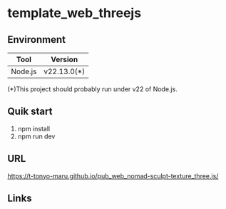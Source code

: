 # template_web_threejs

## Environment

| Tool    | Version      |
| ------- | ------------ |
| Node.js | v22.13.0(\*) |

(\*)This project should probably run under v22 of Node.js.

## Quik start

1. npm install
2. npm run dev

## URL

https://t-tonyo-maru.github.io/pub_web_nomad-sculpt-texture_three.js/

## Links

